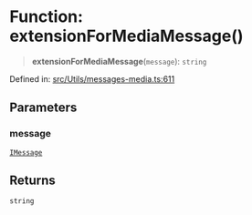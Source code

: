 # Function: extensionForMediaMessage()

> **extensionForMediaMessage**(`message`): `string`

Defined in: [src/Utils/messages-media.ts:611](https://github.com/Fokusdotid/bail/blob/3bcafd64e13ba51a595ace0ee7bd2c9c52ab1814/src/Utils/messages-media.ts#L611)

## Parameters

### message

[`IMessage`](../namespaces/proto/interfaces/IMessage.md)

## Returns

`string`
